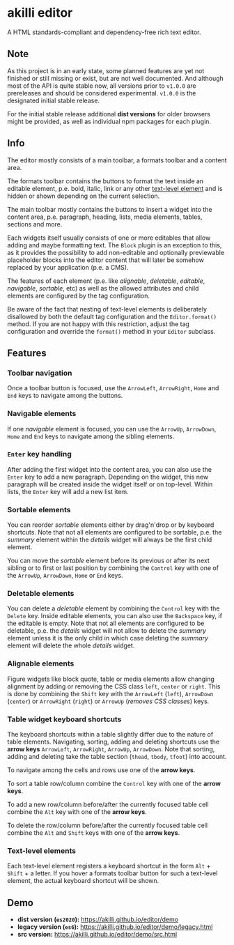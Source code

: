 # akilli editor

A HTML standards-compliant and dependency-free rich text editor.

## Note

As this project is in an early state, some planned features are yet not finished or still missing or exist, but are not well documented. And although most of the API is quite stable now, all versions prior to `v1.0.0` are prereleases and should be considered experimental. `v1.0.0` is the designated initial stable release.

For the initial stable release additional **dist versions** for older browsers might be provided, as well as individual npm packages for each plugin. 

## Info

The editor mostly consists of a main toolbar, a formats toolbar and a content area. 

The formats toolbar contains the buttons to format the text inside an editable element, p.e. bold, italic, link or any other [text-level element](https://html.spec.whatwg.org/multipage/text-level-semantics.html) and is hidden or shown depending on the current selection.

The main toolbar mostly contains the buttons to insert a widget into the content area, p.e. paragraph, heading, lists, media elements, tables, sections and more.

Each widgets itself usually consists of one or more editables that allow adding and maybe formatting text. The `Block` plugin is an exception to this, as it provides the possibility to add non-editable and optionally previewable placeholder blocks into the editor content that will later be somehow replaced by your application (p.e. a CMS).

The features of each element (p.e. like *alignable*, *deletable*, *editable*, *navigable*, *sortable*, etc) as well as the allowed attributes and child elements are configured by the tag configuration. 

Be aware of the fact that nesting of text-level elements is deliberately disallowed by both the default tag configuration and the `Editor.format()` method. If you are not happy with this restriction, adjust the tag configuration and override the `format()` method in your `Editor` subclass.

## Features

### Toolbar navigation

Once a toolbar button is focused, use the `ArrowLeft`, `ArrowRight`, `Home` and `End` keys to navigate among the buttons.

### Navigable elements

If one *navigable* element is focused, you can use the `ArrowUp`, `ArrowDown`, `Home` and `End` keys to navigate among the sibling elements.

### `Enter` key handling

After adding the first widget into the content area, you can also use the `Enter` key to add a new paragraph. Depending on the widget, this new paragraph will be created inside the widget itself or on top-level. Within lists, the `Enter` key will add a new list item.

### Sortable elements

You can reorder *sortable* elements either by drag'n'drop or by keyboard shortcuts. Note that not all elements are configured to be sortable, p.e. the *summary* element within the *details* widget will always be the first child element.

You can move the *sortable* element before its previous or after its next sibling or to first or last position by combining the `Control` key with one of the `ArrowUp`, `ArrowDown`, `Home` or `End` keys.

### Deletable elements

You can delete a *deletable* element by combining the `Control` key with the `Delete` key. Inside editable elements, you can also use the `Backspace` key, if the editable is empty. Note that not all elements are configured to be deletable, p.e. the *details* widget will not allow to delete the *summary* element unless it is the only child in which case deleting the *summary* element will delete the whole *details* widget.

### Alignable elements

Figure widgets like block quote, table or media elements allow changing alignment by adding or removing the CSS class `left`, `center` or `right`. This is done by combining the `Shift` key with the `ArrowLeft` (`left`), `ArrowDown` (`center`) or `ArrowRight` (`right`) or `ArrowUp` (*removes CSS classes*) keys.

### Table widget keyboard shortcuts

The keyboard shortcuts within a table slightly differ due to the nature of table elements. Navigating, sorting, adding and deleting shortcuts use the **arrow keys** `ArrowLeft`, `ArrowRight`, `ArrowUp`, `ArrowDown`. Note that sorting, adding and deleting take the table section (`thead`, `tbody`, `tfoot`) into account.

To navigate among the cells and rows use one of the **arrow keys**.

To sort a table row/column combine the `Control` key with one of the **arrow keys**.

To add a new row/column before/after the currently focused table cell combine the `Alt` key with one of the **arrow keys**.

To delete the row/column before/after the currently focused table cell combine the `Alt` and `Shift` keys with one of the **arrow keys**.

### Text-level elements

Each text-level element registers a keyboard shortcut in the form `Alt` + `Shift` + a letter. If you hover a formats toolbar button for such a text-level element, the actual keyboard shortcut will be shown.

## Demo

- **dist version (`es2020`):** https://akilli.github.io/editor/demo
- **legacy version (`es6`):** https://akilli.github.io/editor/demo/legacy.html
- **src version:** https://akilli.github.io/editor/demo/src.html
